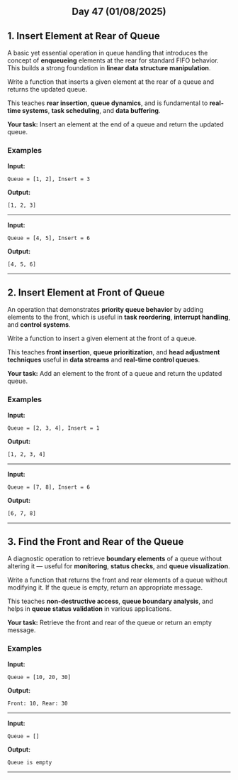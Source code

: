 <h2 align="center">Day 47 (01/08/2025)</h2>

## 1. Insert Element at Rear of Queue  
A basic yet essential operation in queue handling that introduces the concept of **enqueueing** elements at the rear for standard FIFO behavior. This builds a strong foundation in **linear data structure manipulation**.

Write a function that inserts a given element at the rear of a queue and returns the updated queue.

This teaches **rear insertion**, **queue dynamics**, and is fundamental to **real-time systems**, **task scheduling**, and **data buffering**.

**Your task:** Insert an element at the end of a queue and return the updated queue.

### Examples

**Input:**
```
Queue = [1, 2], Insert = 3
```
**Output:**
```
[1, 2, 3]
```

---

**Input:**
```
Queue = [4, 5], Insert = 6
```
**Output:**
```
[4, 5, 6]
```

---

## 2. Insert Element at Front of Queue  
An operation that demonstrates **priority queue behavior** by adding elements to the front, which is useful in **task reordering**, **interrupt handling**, and **control systems**.

Write a function to insert a given element at the front of a queue.

This teaches **front insertion**, **queue prioritization**, and **head adjustment techniques** useful in **data streams** and **real-time control queues**.

**Your task:** Add an element to the front of a queue and return the updated queue.

### Examples

**Input:**
```
Queue = [2, 3, 4], Insert = 1
```
**Output:**
```
[1, 2, 3, 4]
```

---

**Input:**
```
Queue = [7, 8], Insert = 6
```
**Output:**
```
[6, 7, 8]
```

---

## 3. Find the Front and Rear of the Queue  
A diagnostic operation to retrieve **boundary elements** of a queue without altering it — useful for **monitoring**, **status checks**, and **queue visualization**.

Write a function that returns the front and rear elements of a queue without modifying it. If the queue is empty, return an appropriate message.

This teaches **non-destructive access**, **queue boundary analysis**, and helps in **queue status validation** in various applications.

**Your task:** Retrieve the front and rear of the queue or return an empty message.

### Examples

**Input:**
```
Queue = [10, 20, 30]
```
**Output:**
```
Front: 10, Rear: 30
```

---

**Input:**
```
Queue = []
```
**Output:**
```
Queue is empty
```

---

